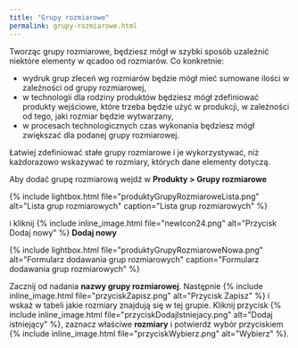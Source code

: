 ```yaml
---
title: "Grupy rozmiarowe"
permalink: grupy-rozmiarowe.html
---
```

Tworząc grupy rozmiarowe, będziesz mógł w szybki sposób uzależnić niektóre elementy w qcadoo od rozmiarów. Co konkretnie:
- wydruk grup zleceń wg rozmiarów będzie mógł mieć sumowane ilości w zależności od grupy rozmiarowej,
- w technologii dla rodziny produktów będziesz mógł zdefiniować produkty wejściowe, które trzeba będzie użyć w produkcji, w zależności od tego, jaki rozmiar będzie wytwarzany,
- w procesach technologicznych czas wykonania będziesz mógł zwiększać dla podanej grupy rozmiarowej.

Łatwiej zdefiniować stałe grupy rozmiarowe i je wykorzystywać, niż każdorazowo wskazywać te rozmiary, których dane elementy dotyczą.

Aby dodać grupę rozmiarową wejdź w **Produkty > Grupy rozmiarowe**

{% include lightbox.html file="produktyGrupyRozmiaroweLista.png" alt="Lista grup rozmiarowych" caption="Lista grup rozmiarowych" %} 

i kliknij {% include inline_image.html file="newIcon24.png" alt="Przycisk Dodaj nowy" %} **Dodaj nowy** 

{% include lightbox.html file="produktyGrupyRozmiaroweNowa.png" alt="Formularz dodawania grup rozmiarowych" caption="Formularz dodawania grup rozmiarowych" %}

Zacznij od nadania **nazwy grupy rozmiarowej**. Następnie {% include inline_image.html file="przyciskZapisz.png" alt="Przycisk Zapisz" %} i wskaż w tabeli jakie rozmiary znajdują się w tej grupie. Kliknij przycisk {% include inline_image.html file="przyciskDodajIstniejacy.png" alt="Dodaj istniejący" %}, zaznacz właściwe **rozmiary** i potwierdź wybór przyciskiem {% include inline_image.html file="przyciskWybierz.png" alt="Wybierz" %}.

